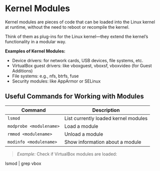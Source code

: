 # Kernel Modules

Kernel modules are pieces of code that can be loaded into the Linux kernel at runtime, without the need to reboot or recompile the kernel.

Think of them as plug-ins for the Linux kernel—they extend the kernel’s functionality in a modular way.

**Examples of Kernel Modules:**

* Device drivers: for network cards, USB devices, file systems, etc.
* VirtualBox guest drivers: like vboxguest, vboxsf, vboxvideo (for Guest Additions)
* File systems: e.g., nfs, btrfs, fuse
* Security modules: like AppArmor or SELinux

## Useful Commands for Working with Modules

| Command                 | Description                          |
| ----------------------- | ------------------------------------ |
| `lsmod`                 | List currently loaded kernel modules |
| `modprobe <modulename>` | Load a module                        |
| `rmmod <modulename>`    | Unload a module                      |
| `modinfo <modulename>`  | Show information about a module      |

> *Example:* Check if VirtualBox modules are loaded:

lsmod | grep vbox